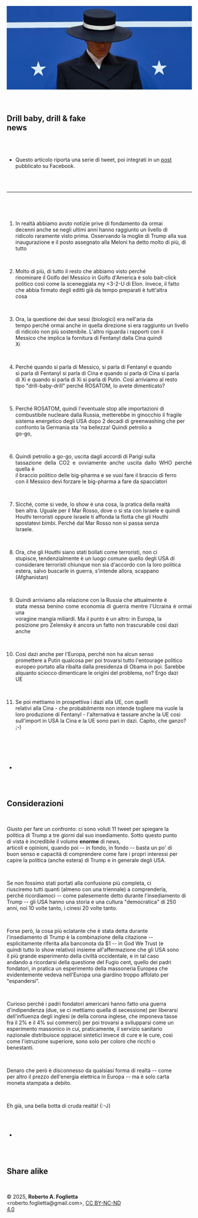 <div id="firstdiv" created="2025-01-23:IT:+2" style="max-width: 800px; margin: auto; white-space: pre-wrap; text-align: justify;">
<style>#printlink { display: inline; } @page { size: legal; margin: 0.50in 13.88mm 0.50in 13.88mm; zoom: 100%; } @media print { html { zoom: 100%; } }</style>

<div align="center"><img class="awsketch paleinv" src="img/300-drill-baby-drill-and-fake-news-img-001.jpg"><br/></div>

## Drill baby, drill & fake news

- Questo articolo riporta una serie di tweet, poi integrati in un [post](https://www.facebook.com/roberto.a.foglietta/posts/10161402722993736) pubblicato su Facebook.

---

1. In realtà abbiamo avuto notizie prive di fondamento da ormai decenni anche se negli ultimi anni hanno raggiunto un livello di ridicolo raramente visto prima. Osservando la moglie di Trump alla sua inaugurazione e il posto assegnato alla Meloni ha detto molto di più, di tutto

2. Molto di più, di tutto il resto che abbiamo visto perché rinominare il Golfo del Messico in Golfo d'America è solo bait-click politico così come la sceneggiata my <3-2-U di Elon. Invece, il fatto che abbia firmato degli editti già da tempo preparati è tutt'altra cosa

3. Ora, la questione dei due sessi (biologici) era nell'aria da tempo perché ormai anche in quella direzione si era raggiunto un livello di ridicolo non più sostenibile. L'altro riguarda i rapporti con il Messico che implica la fornitura di Fentanyl dalla Cina quindi Xi

4. Perché quando si parla di Messico, si parla di Fentanyl e quando si parla di Fentanyl si parla di Cina e quando si parla di Cina si parla di Xi e quando si parla di Xi si parla di Putin. Così arriviamo al resto tipo "drill-baby-drill" perché ROSATOM, lo avete dimenticato?

5. Perché ROSATOM, quindi l'eventuale stop alle importazioni di combustibile nucleare dalla Russia, metterebbe in ginocchio il fragile sistema energetico degli USA dopo 2 decadi di greenwashing che per confronto la Germania sta 'na bellezza! Quindi petrolio a go-go,

6. Quindi petrolio a go-go, uscita dagli accordi di Parigi sulla tassazione della CO2 e ovviamente anche uscita dallo WHO perché quella è il braccio politico delle big-pharma e se vuoi fare il braccio di ferro con il Messico devi forzare le big-pharma a fare da spacciatori

7. Sicché, come si vede, lo show è una cosa, la pratica della realtà ben altra. Uguale per il Mar Rosso, dove o si sta con Israele e quindi Houthi terroristi oppure Israele ti affonda la flotta che gli Houthi spostatevi bimbi. Perché dal Mar Rosso non si passa senza Israele.

8. Ora, che gli Houthi siano stati bollati come terroristi, non ci stupisce, tendenzialmente è un luogo comune quello degli USA di considerare terroristi chiunque non sia d'accordo con la loro politica estera, salvo buscarle in guerra, s'intende allora, scappano (Afghanistan)

9. Quindi arriviamo alla relazione con la Russia che attualmente è stata messa benino come economia di guerra mentre l'Ucraina è ormai una voragine mangia miliardi. Ma il punto è un altro: in Europa, la posizione pro Zelensky è ancora un fatto non trascurabile così dazi anche

10. Così dazi anche per l'Europa, perché non ha alcun senso promettere a Putin qualcosa per poi trovarsi tutto l'entourage politico europeo portato alla ribalta dalla presidenza di Obama in poi. Sarebbe alquanto sciocco dimenticare le origini del problema, no? Ergo dazi UE

11. Se poi mettiamo in prospettiva i dazi alla UE, con quelli relativi alla Cina - che probabilmente non intende togliere ma vuole la loro produzione di Fentanyl - l'alternativa è tassare anche la UE così sull'import in USA la Cina e la UE sono pari in dazi. Capito, che ganzo? ;-)

+

## Considerazioni

Giusto per fare un confronto: ci sono voluti 11 tweet per spiegare la politica di Trump a tre giorni dal suo insediamento. Sotto questo punto di vista è incredibile il volume **enorme** di news, articoli e opinioni, quando poi -- in fondo, in fondo -- basta un po' di buon senso e capacità di comprendere come fare i propri interessi per capire la politica (anche estera) di Trump e in generale degli USA.

Se non fossimo stati portati alla confusione più completa, ci riusciremo tutti quanti (almeno con una triennale) a comprenderla, perché ricordiamoci -- come palesemente detto durante l'insediamento di Trump -- gli USA hanno una storia e una cultura "democratica" di 250 anni, noi 10 volte tanto, i cinesi 20 volte tanto.

Forse però, la cosa più eclatante che è stata detta durante l'insediamento di Trump è la combinazione della citazione -- esplicitamente riferita alla banconota da $1 -- in God We Trust (e quindi tutto lo show relativo) insieme all'affermazione che gli USA sono il più grande esperimento della civiltà occidentale, e in tal caso andando a ricordarsi della questione del Fugio cent, quello dei padri fondatori, in pratica un esperimento della massoneria Europea che evidentemente vedeva nell'Europa una giardino troppo affolato per "espandersi".

Curioso perché i padri fondatori americani hanno fatto una guerra d'indipendenza (due, se ci mettiamo quella di secessione) per liberarsi dell'influenza degli inglesi (e della corona inglese, che imponeva tasse fra il 2% e il 4% sui commerci) per poi trovarsi a svilupparsi come un esperimento massonico in cui, praticamente, il servizio sanitario nazionale distribuisce oppiacei sintetici invece di cure e le cure, così come l'istruzione superiore, sono solo per coloro che ricchi o benestanti.

Denaro che però è disconnesso da qualsiasi forma di realtà -- come per altro il prezzo dell'energia elettrica in Europa -- ma è solo carta moneta stampata a debito.

Eh già, una bella botta di cruda realtà! {:-J}

+

## Share alike

&copy; 2025, **Roberto A. Foglietta** &lt;roberto.foglietta<span>@</span>gmail.com&gt;, [CC BY-NC-ND 4.0](https://creativecommons.org/licenses/by-nc-nd/4.0/)

</div>

